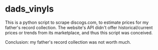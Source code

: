 # dads_vinyls

This is a python script to scrape discogs.com, to estimate prices for my father's record collection. The website's API didn't offer historical/current prices or trends from its marketplace, and thus this script was conceived.

Conclusion: my father's record collection was not worth much.
